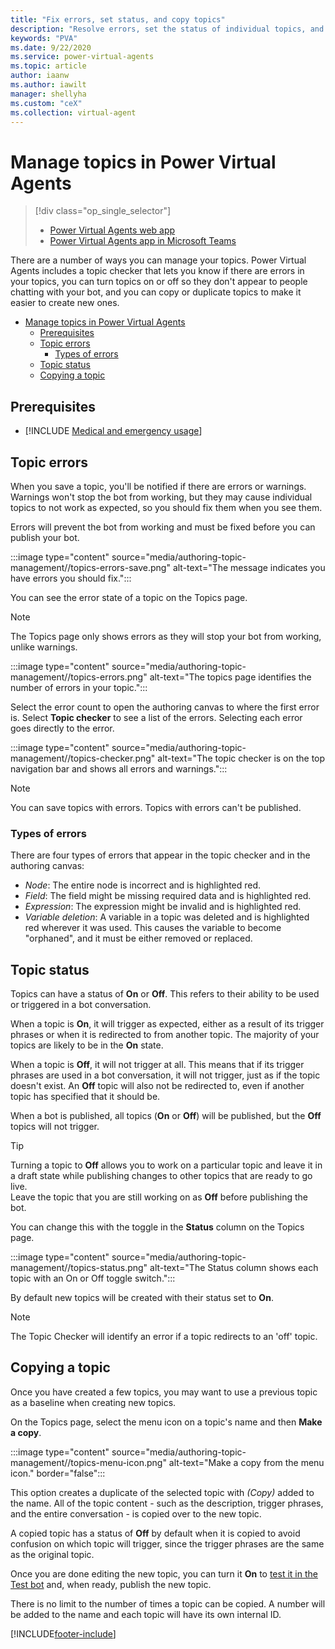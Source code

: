 ```yaml
---
title: "Fix errors, set status, and copy topics"
description: "Resolve errors, set the status of individual topics, and copy topics when creating new topics to save time."
keywords: "PVA"
ms.date: 9/22/2020
ms.service: power-virtual-agents
ms.topic: article
author: iaanw
ms.author: iawilt
manager: shellyha
ms.custom: "ceX"
ms.collection: virtual-agent
---
```


# Manage topics in Power Virtual Agents

> [!div class="op_single_selector"]
> - [Power Virtual Agents web app](authoring-topic-management.md)
> - [Power Virtual Agents app in Microsoft Teams](teams/authoring-topic-management-teams.md)

There are a number of ways you can manage your topics. Power Virtual Agents includes a topic checker that lets you know if there are errors in your topics, you can turn topics on or off so they don't appear to people chatting with your bot, and you can copy or duplicate topics to make it easier to create new ones.

- [Manage topics in Power Virtual Agents](#manage-topics-in-power-virtual-agents)
  - [Prerequisites](#prerequisites)
  - [Topic errors](#topic-errors)
    - [Types of errors](#types-of-errors)
  - [Topic status](#topic-status)
  - [Copying a topic](#copying-a-topic)

## Prerequisites

- [!INCLUDE [Medical and emergency usage](includes/pva-usage-limitations.md)]


## Topic errors

When you save a topic, you'll be notified if there are errors or warnings. Warnings won't stop the bot from working, but they may cause individual topics to not work as expected, so you should fix them when you see them.

Errors will prevent the bot from working and must be fixed before you can publish your bot.

:::image type="content" source="media/authoring-topic-management//topics-errors-save.png" alt-text="The message indicates you have errors you should fix.":::

You can see the error state of a topic on the Topics page. 

>[!NOTE]
>The Topics page only shows errors as they will stop your bot from working, unlike warnings.

:::image type="content" source="media/authoring-topic-management//topics-errors.png" alt-text="The topics page identifies the number of errors in your topic.":::

Select the error count to open the authoring canvas to where the first error is. Select **Topic checker** to see a list of the errors. Selecting each error goes directly to the error.  

:::image type="content" source="media/authoring-topic-management//topics-checker.png" alt-text="The topic checker is on the top navigation bar and shows all errors and warnings.":::

>[!NOTE]
> You can save topics with errors. Topics with errors can't be published.


### Types of errors

There are four types of errors that appear in the topic checker and in the authoring canvas:

- *Node*: The entire node is incorrect and is highlighted red.
- *Field*: The field might be missing required data and is highlighted red.
- *Expression*: The expression might be invalid and is highlighted red.
- *Variable deletion*: A variable in a topic was deleted and is highlighted red wherever it was used. This causes the variable to become "orphaned", and it must be either removed or replaced.



## Topic status

Topics can have a status of **On** or **Off**. This refers to their ability to be used or triggered in a bot conversation. 

When a topic is **On**, it will trigger as expected, either as a result of its trigger phrases or when it is redirected to from another topic. The majority of your topics are likely to be in the **On** state.

When a topic is **Off**, it will not trigger at all. This means that if its trigger phrases are used in a bot conversation, it will not trigger, just as if the topic doesn't exist. An **Off** topic will also not be redirected to, even if another topic has specified that it should be.

When a bot is published, all topics (**On** or **Off**) will be published, but the **Off** topics will not trigger. 

>[!TIP]
>Turning a topic to **Off** allows you to work on a particular topic and leave it in a draft state while publishing changes to other topics that are ready to go live.  
>Leave the topic that you are still working on as **Off** before publishing the bot. 

You can change this with the toggle in the **Status** column on the Topics page. 

:::image type="content" source="media/authoring-topic-management//topics-status.png" alt-text="The Status column shows each topic with an On or Off toggle switch.":::

By default new topics will be created with their status set to **On**. 

> [!NOTE]
> The Topic Checker will identify an error if a topic redirects to an 'off' topic.
   

## Copying a topic

Once you have created a few topics, you may want to use a previous topic as a baseline when creating new topics.

On the Topics page, select the menu icon on a topic's name and then **Make a copy**. 

:::image type="content" source="media/authoring-topic-management//topics-menu-icon.png" alt-text="Make a copy from the menu icon." border="false":::

This option creates a duplicate of the selected topic with *(Copy)* added to the name. All of the topic content - such as the description, trigger phrases, and the entire conversation - is copied over to the new topic.


A copied topic has a status of **Off** by default when it is copied to avoid confusion on which topic will trigger, since the trigger phrases are the same as the original topic. 

Once you are done editing the new topic, you can turn it **On** to [test it in the Test bot](authoring-test-bot.md) and, when ready, publish the new topic.

There is no limit to the number of times a topic can be copied. A number will be added to the name and each topic will have its own internal ID.








[!INCLUDE[footer-include](includes/footer-banner.md)]